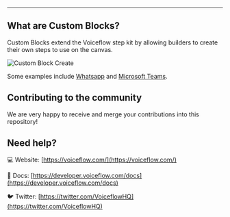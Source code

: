 ---

## What are Custom Blocks?

Custom Blocks extend the Voiceflow step kit by allowing builders to create their own steps to use on the canvas. 

![Custom Block Create](https://user-images.githubusercontent.com/68556615/191762803-eb5038c8-fd73-42d9-85ce-7a3e4f321247.png)

Some examples include [Whatsapp](/whatsapp/) and [Microsoft Teams](/microsoft/).

## Contributing to the community

We are very happy to receive and merge your contributions into this repository!

## Need help?

💻 Website: [https://voiceflow.com/](https://voiceflow.com/)

📄 Docs: [https://developer.voiceflow.com/docs](https://developer.voiceflow.com/docs)

🐦 Twitter: [https://twitter.com/VoiceflowHQ](https://twitter.com/VoiceflowHQ)
